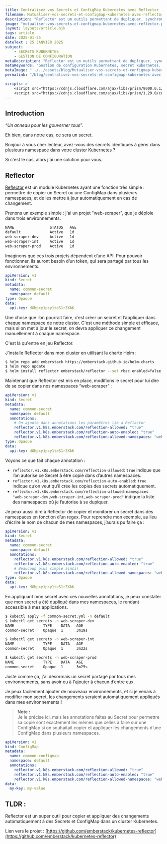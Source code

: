 ```yaml
---
title: Centralisez vos Secrets et ConfigMap Kubernetes avec Reflector
filename: Mutualiser-vos-secrets-et-configmap-kubernetes-avec-reflector
description: "Reflector est un outils permettant de dupliquer, synchroniser, et mettre à jour des ConfigMaps et Secrets dans un cluster Kubernetes, dans cet article, nous allons voir comment facilement le mettre en place et l'utiliser."
image: "mutualiser-vos-secrets-et-configmap-kubernetes-avec-reflector.png"
layout: layouts/article.njk
tags: article
date: 2025-01-25
dateText : 25 JANVIER 2025
subject:
    - SECRETS KUBERNETES
    - GESTION DE CONFIGURATION
metaDescription: "Reflector est un outils permettant de dupliquer, synchroniser, et mettre à jour des ConfigMaps et Secrets dans un cluster Kubernetes, dans cet article, nous allons voir comment facilement le mettre en place et l'utiliser."
metaKeywords: "Gestion de configuration Kubernetes, secret kubernetes, configmap kubernetes, Centralisez vos Secrets et ConfigMap Kubernetes avec Reflector"
metaImage: "../../assets/blog/Mutualiser-vos-secrets-et-configmap-kubernetes-avec-reflector/mutualiser-vos-secrets-et-configmap-kubernetes-avec-reflector.png"
permalink: "/blog/centralisez-vos-secrets-et-configmap-kubernetes-avec-reflector/"

scripts: >
    <script src="https://cdnjs.cloudflare.com/ajax/libs/prism/9000.0.1/components/prism-bash.min.js" integrity="sha512-35RBtvuCKWANuRid6RXP2gYm4D5RMieVL/xbp6KiMXlIqgNrI7XRUh9HurE8lKHW4aRpC0TZU3ZfqG8qmQ35zA==" crossorigin="anonymous" referrerpolicy="no-referrer"></script>
    <script src="https://cdnjs.cloudflare.com/ajax/libs/prism/1.29.0/components/prism-yaml.min.js" integrity="sha512-6O/PZimM3TD1NN3yrazePA4AbZrPcwt1QCGJrVY7WoHDJROZFc9TlBvIKMe+QfqgcslW4lQeBzNJEJvIMC8WhA==" crossorigin="anonymous" referrerpolicy="no-referrer"></script>
---
```


## Introduction

*“Un anneau pour les gouverner tous”.*

Eh bien, dans notre cas, ce sera un secret.

Bonjour à vous cher lecteur, avez-vous des secrets identiques à gérer dans plusieurs namespace dans votre cluster Kubernetes ?

Si c'est le cas, alors j'ai une solution pour vous.

## Reflector

[Reflector](https://github.com/emberstack/kubernetes-reflector) est un module Kubernetes ayant une fonction très simple : permettre de copier un Secret ou une ConfigMap dans plusieurs namespaces, et de les mettre à jour automatiquement en cas de changement.

Prenons un exemple simple : j'ai un projet "web-scraper", que je déploie dans trois environnements.

```bash
NAME                STATUS   AGE  
default             Active   1d  
web-scraper-dev     Active   1d  
web-scraper-int     Active   1d  
web-scraper-prod    Active   1d  
```

Imaginons que ces trois projets dépendent d’une API. Pour pouvoir fonctionner, ils auront besoin d’un token, qui sera partagé par tous les environnements.

```yaml
apiVersion: v1  
kind: Secret  
metadata:  
  name: commun-secret  
  namespace: default  
type: Opaque  
data:  
  api-key: dGhpcy1pcy1teS1rZXkK  
```

Une chose que l’on pourrait faire, c’est créer un secret et l’appliquer dans chaque namespace de notre cluster. C'est une méthode simple et efficace, mais si on met à jour le secret, on devra appliquer ce changement manuellement à chaque namespace.

C'est là qu'entre en jeu Reflector.

J’installe Reflector dans mon cluster en utilisant la charte Helm :

```bash
$ helm repo add emberstack https://emberstack.github.io/helm-charts  
$ helm repo update  
$ helm install reflector emberstack/reflector --set rbac.enabled=false  
```

Maintenant que Reflector est mis en place, modifions le secret pour lui dire de se copier dans nos namespaces “web-scraper” :

```yaml
apiVersion: v1  
kind: Secret  
metadata:  
  name: common-secret  
  namespace: default  
  annotations:
    # On ajoute dans annotations les paramètres lié a Reflactor
    reflector.v1.k8s.emberstack.com/reflection-allowed: "true"  
    reflector.v1.k8s.emberstack.com/reflection-auto-enabled: "true"  
    reflector.v1.k8s.emberstack.com/reflection-allowed-namespaces: "web-scraper-dev,web-scraper-int,web-scraper-prod"  
type: Opaque  
data:  
  api-key: dGhpcy1pcy1teS1rZXkK  
```

Voyons ce que fait chaque annotation :
- `reflector.v1.k8s.emberstack.com/reflection-allowed`: `true` indique que l’on autorise ce Secret à être copié dans d’autres namespaces.
- `reflector.v1.k8s.emberstack.com/reflection-auto-enabled`: `true` indique qu’on veut qu’il crée les copies des secrets automatiquement.
- `reflector.v1.k8s.emberstack.com/reflection-allowed-namespaces`: `"web-scraper-dev,web-scraper-int,web-scraper-prod"` indique la liste des namespaces où je l’autorise à se duplquer.

Je peux aussi dire à Reflector de copier et monitorer un secret dans des namespaces en fonction d’un regex. Pour reprendre mon exemple, au lieu d’écrire le nom de chacun de mes namespaces, j’aurais pu faire ça :

```yaml
apiVersion: v1  
kind: Secret  
metadata:  
  name: common-secret  
  namespace: default  
  annotations:  
    reflector.v1.k8s.emberstack.com/reflection-allowed: "true"  
    reflector.v1.k8s.emberstack.com/reflection-auto-enabled: "true"  
    # Beaucoup plus simple ainsi!
    reflector.v1.k8s.emberstack.com/reflection-allowed-namespaces: "web-scraper-[a-zA-Z0-9].*"  
type: Opaque  
data:  
  api-key: dGhpcy1pcy1teS1rZXkK  
```

En appliquant mon secret avec ces nouvelles annotations, je peux constater que mon secret a été dupliqué dans mes namespaces, le rendant accessible à mes applications.

```bash
$ kubectl apply -f common-secret.yml -n default  
$ kubectl get secrets -n web-scraper-dev  
NAME             TYPE    DATA   AGE  
common-secret    Opaque  1      3m19s  

$ kubectl get secrets -n web-scraper-int  
NAME             TYPE    DATA   AGE  
common-secret    Opaque  1      3m22s  

$ kubectl get secrets -n web-scraper-prod  
NAME             TYPE    DATA   AGE  
common-secret    Opaque  1      3m25s  
```

Juste comme ça, j'ai désormais un secret partagé par tous mes environnements, sans avoir eu à l'ajouter à chacun d’entre eux.

Je peux facilement ajouter de nouveaux environnements, et si je venais à modifier mon secret, les changements seraient automatiquement appliqués dans mes environnements !

> **Note :**  
> Je le précise ici, mais les annotations faites au Secret pour permettre sa copie sont exactement les mêmes que celles à faire sur une ConfigMap si on souhaitait copier et appliquer les changements d’une ConfigMap dans plusieurs namespaces.

```yaml
apiVersion: v1  
kind: ConfigMap  
metadata:  
  name: common-configmap  
  namespace: default  
  annotations:  
    reflector.v1.k8s.emberstack.com/reflection-allowed: "true"  
    reflector.v1.k8s.emberstack.com/reflection-auto-enabled: "true"  
    reflector.v1.k8s.emberstack.com/reflection-allowed-namespaces: "web-scraper-[a-zA-Z0-9].*"  
data:  
  my-key: my-value  
```

## TLDR :  
Reflector est un super outil pour copier et appliquer des changements automatiquement à des Secrets et ConfigMap dans un cluster Kubernetes.

Lien vers le projet : [https://github.com/emberstack/kubernetes-reflector](https://github.com/emberstack/kubernetes-reflector)
